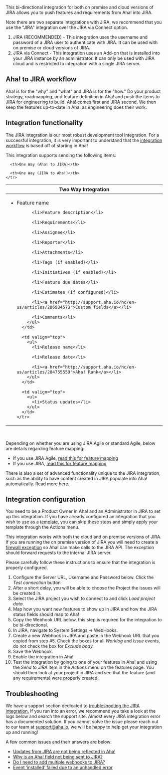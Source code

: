 This bi-directional integration for both on premise and cloud versions of JIRA allows you to push features and requirements from Aha! into JIRA.

Note there are two separate integrations with JIRA, we recommend that you use the "JIRA" integration over the JIRA via Connect option.

1. JIRA (RECOMMENDED) - This integration uses the username and password of a JIRA user to authenticate with JIRA. It can be used with on premise or cloud versions of JIRA.
2. JIRA via Connect - This integration uses an Add-on that is installed into your JIRA instance by an administrator. It can only be used with JIRA cloud and is restricted to integration with a single JIRA server.


## Aha! to JIRA workflow
Aha! is for the "why" and "what" and JIRA is for the "how."
Do your product strategy, roadmapping, and feature definition in Aha! and push the items to JIRA for engineering to build.
Aha! comes first and JIRA second. We then keep the features up-to-date in Aha! as engineering does their work. 

## Integration functionality

The JIRA integration is our most robust development tool integration. For a successful integration, it is very important to understand that the [integration workflow](http://support.aha.io/hc/en-us/articles/202001127) is based off of starting in Aha!

This integration supports sending the following items:

<table class='record-table'>
  <thead>
    <tr>
      <th>Two Way Integration</th>

      <th>One Way (Aha! to JIRA)</th>

      <th>One Way (JIRA to Aha!)</th>
    </tr>
  </thead>
  <tbody>
    <tr>
      <td valign="top">
        <ul>
          <li>Feature name</li>

          <li>Feature description</li>

          <li>Requirements</li>

          <li>Assignee</li>

          <li>Reporter</li>

          <li>Attachments</li>

          <li>Tags (if enabled)</li>

          <li>Initiatives (if enabled)</li>

          <li>Feature due dates</li>

          <li>Estimates (if configured)</li>

          <li><a href="http://support.aha.io/hc/en-us/articles/206934573">Custom fields</a></li>

          <li>Comments</li>
        </ul>
      </td>

      <td valign="top">
        <ul>
          <li>Release name</li>

          <li>Release date</li>

          <li><a href="http://support.aha.io/hc/en-us/articles/204755559">Aha! Rank</a></li>
        </ul>
      </td>

      <td valign="top">
        <ul>
          <li>Status updates</li>
        </ul>
      </td>
    </tr>
  </tbody>
</table>
<br/>

Depending on whether you are using JIRA Agile or standard Agile, below are details regarding feature mapping:

- If you use JIRA Agile, [read this for feature mapping](http://support.aha.io/entries/40551483)
- If you use JIRA, [read this for feature mapping](http://support.aha.io/entries/40843667)

There is also a set of advanced functionality unique to the JIRA integration, such as the ability to have content created in JIRA populate into Aha! automatically. Read more here.

## Integration configuration

You need to be a Product Owner in Aha! and an Administrator in JIRA to set up this integration. If you have already configured an integration that you wish to use as a [template](http://support.aha.io/hc/en-us/articles/210385463), you can skip these steps and simply apply your template through the Actions menu.

This integration works with both the cloud and on premise versions of JIRA. If you are running the on premise version of JIRA you will need to create a [firewall exception](http://support.aha.io/entries/40842777) so Aha! can make calls to the JIRA API. The exception should forward requests to the internal JIRA server.

Please carefully follow these instructions to ensure that the integration is properly configured.

1. Configure the Server URL, Username and Password below. Click the _Test connection_ button
2. After a short delay, you will be able to choose the Project the issues will be created in.
3. Select the JIRA project you wish to connect to and click _Load project data_.
4. Map how you want new features to show up in JIRA and how the JIRA status fields should map to Aha!
5. Copy the Webhook URL below, this step is required for the integration to be bi-directional.
6. In JIRA, navigate to System Settings -> WebHooks.
7. Create a new Webhook in JIRA and paste in the Webhook URL that you copied from step #5. Check the boxes for all _Worklog_ and _Issue_ events, do not check the box for _Exclude body._
8. Save the Webhook.
9. Enable the integration in Aha!
10. Test the integration by going to one of your features in Aha! and using the _Send to JIRA_ item in the _Actions_ menu on the features page. You should then look at your project in JIRA and see that the feature (and any requirements) were properly created.

## Troubleshooting

We have a support section dedicated to [troubleshooting the JIRA integration.](http://support.aha.io/hc/en-us/sections/201102925) If you run into an error, we recommend you take a look at the logs below and search the support site. Almost every JIRA integration error has a documented solution. If you cannot solve the issue please reach out to our team at  [support@aha.io](mailto:support@aha.io), we will be happy to help get your integration up and running!

A few common issues and their answers are below:

- [Updates from JIRA are not being reflected in Aha!](http://support.aha.io/hc/en-us/articles/204700139)
- [Why is an Aha! field not being sent to JIRA?](http://support.aha.io/hc/en-us/articles/204837595)
- [Do I need to add multiple webhooks to JIRA?](http://support.aha.io/hc/en-us/articles/206582153)
- [Event ‘installed’ failed due to an unhandled error](http://support.aha.io/hc/en-us/articles/205401465)
